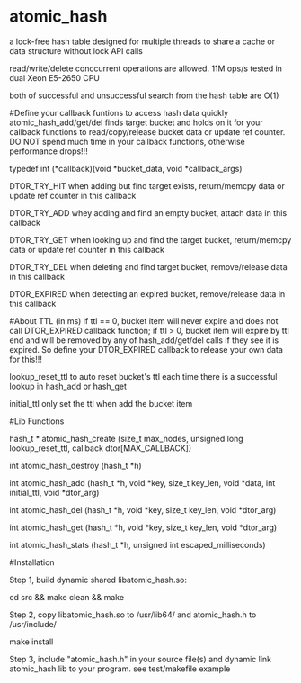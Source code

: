 # atomic_hash
a lock-free hash table designed for multiple threads to share a cache or data structure without lock API calls

read/write/delete conccurrent operations are allowed. 11M ops/s tested in dual Xeon E5-2650 CPU

both of successful and unsuccessful search from the hash table are O(1)

#Define your callback funtions to access hash data quickly
atomic_hash_add/get/del finds target bucket and holds on it for your callback functions to read/copy/release bucket data or update ref counter. DO NOT spend much time in your callback functions, otherwise performance drops!!!

typedef int (*callback)(void *bucket_data, void *callback_args)

DTOR_TRY_HIT when adding but find target exists, return/memcpy data or update ref counter in this callback

DTOR_TRY_ADD whey adding and find an empty bucket, attach data in this callback

DTOR_TRY_GET when looking up and find the target bucket, return/memcpy data or update ref counter in this callback

DTOR_TRY_DEL when deleting and find target bucket, remove/release data in this callback

DTOR_EXPIRED when detecting an expired bucket, remove/release data in this callback

#About TTL (in ms)
if ttl == 0, bucket item will never expire and does not call DTOR_EXPIRED callback function; if ttl > 0, bucket item will expire by ttl end and will be removed by any of hash_add/get/del calls if they see it is expired. So define your DTOR_EXPIRED callback to release your own data for this!!!

lookup_reset_ttl to auto reset bucket's ttl each time there is a successful lookup in hash_add or hash_get

initial_ttl only set the ttl when add the bucket item

#Lib Functions

hash_t * atomic_hash_create (size_t max_nodes, unsigned long lookup_reset_ttl, callback dtor[MAX_CALLBACK])

int atomic_hash_destroy (hash_t *h)

int atomic_hash_add (hash_t *h, void *key, size_t key_len, void *data, int initial_ttl, void *dtor_arg)

int atomic_hash_del (hash_t *h, void *key, size_t key_len, void *dtor_arg)

int atomic_hash_get (hash_t *h, void *key, size_t key_len, void *dtor_arg)

int atomic_hash_stats (hash_t *h, unsigned int escaped_milliseconds)


#Installation

Step 1, build dynamic shared libatomic_hash.so: 

cd src && make clean && make


Step 2, copy libatomic_hash.so to /usr/lib64/ and atomic_hash.h to /usr/include/

make install


Step 3, include "atomic_hash.h" in your source file(s) and dynamic link atomic_hash lib to your program. see test/makefile example
